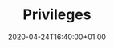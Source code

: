---
title: "Privileges"
date: 2020-04-24T16:40:00+01:00
type: docs
weight: 20
description: The different types of privilege and how they can be assigned
---